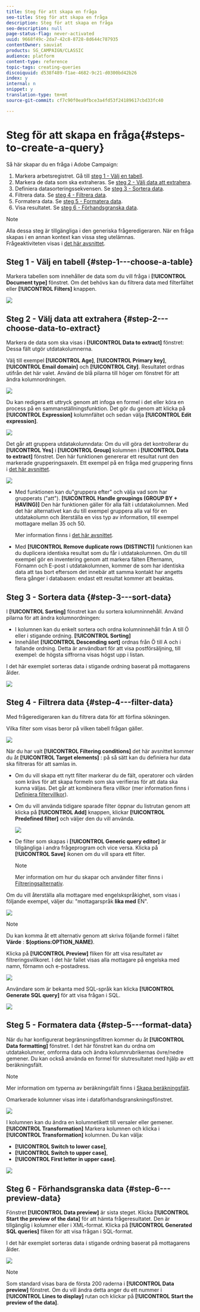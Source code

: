 ```yaml
---
title: Steg för att skapa en fråga
seo-title: Steg för att skapa en fråga
description: Steg för att skapa en fråga
seo-description: null
page-status-flag: never-activated
uuid: 9668f49c-2da7-42c8-8728-8d644c787935
contentOwner: sauviat
products: SG_CAMPAIGN/CLASSIC
audience: platform
content-type: reference
topic-tags: creating-queries
discoiquuid: d538f489-f1ae-4682-9c21-d0300bd42b26
index: y
internal: n
snippet: y
translation-type: tm+mt
source-git-commit: cf7c90f0ea9fbce3a4fd53f24189617cbd33fc40

---
```



# Steg för att skapa en fråga{#steps-to-create-a-query}

Så här skapar du en fråga i Adobe Campaign:

1. Markera arbetsregistret. Gå till [steg 1 - Välj en tabell](#step-1---choose-a-table).
1. Markera de data som ska extraheras. Se [steg 2 - Välj data att extrahera](#step-2---choose-data-to-extract).
1. Definiera datasorteringssekvensen. Se [steg 3 - Sortera data](#step-3---sort-data).
1. Filtrera data. Se [steg 4 - Filtrera data](#step-4---filter-data).
1. Formatera data. Se [steg 5 - Formatera data](#step-5---format-data).
1. Visa resultatet. Se [steg 6 - Förhandsgranska data](#step-6---preview-data).

>[!NOTE]
>
>Alla dessa steg är tillgängliga i den generiska frågeredigeraren. När en fråga skapas i en annan kontext kan vissa steg utelämnas.\
>Frågeaktiviteten visas i [det här avsnittet](../../workflow/using/query.md).

## Steg 1 - Välj en tabell {#step-1---choose-a-table}

Markera tabellen som innehåller de data som du vill fråga i **[!UICONTROL Document type]** fönstret. Om det behövs kan du filtrera data med filterfältet eller **[!UICONTROL Filters]** knappen.

![](assets/query_editor_nveau_21.png)

## Steg 2 - Välj data att extrahera {#step-2---choose-data-to-extract}

Markera de data som ska visas i **[!UICONTROL Data to extract]** fönstret: Dessa fält utgör utdatakolumnerna.

Välj till exempel **[!UICONTROL Age]**, **[!UICONTROL Primary key]**, **[!UICONTROL Email domain]** och **[!UICONTROL City]**. Resultatet ordnas utifrån det här valet. Använd de blå pilarna till höger om fönstret för att ändra kolumnordningen.

![](assets/query_editor_nveau_01.png)

Du kan redigera ett uttryck genom att infoga en formel i det eller köra en process på en sammanställningsfunktion. Det gör du genom att klicka på **[!UICONTROL Expression]** kolumnfältet och sedan välja **[!UICONTROL Edit expression]**.

![](assets/query_editor_nveau_97.png)

Det går att gruppera utdatakolumndata: Om du vill göra det kontrollerar du **[!UICONTROL Yes]** i **[!UICONTROL Group]** kolumnen i **[!UICONTROL Data to extract]** fönstret. Den här funktionen genererar ett resultat runt den markerade grupperingsaxeln. Ett exempel på en fråga med gruppering finns i [det här avsnittet](../../workflow/using/querying-delivery-information.md).

![](assets/query_editor_nveau_56.png)

* Med funktionen kan du&quot;gruppera efter&quot; och välja vad som har grupperats (&quot;att&quot;). **[!UICONTROL Handle groupings (GROUP BY + HAVING)]** Den här funktionen gäller för alla fält i utdatakolumnen. Med det här alternativet kan du till exempel gruppera alla val för en utdatakolumn och återställa en viss typ av information, till exempel mottagare mellan 35 och 50.

   Mer information finns i [det här avsnittet](../../workflow/using/querying-using-grouping-management.md).

* Med **[!UICONTROL Remove duplicate rows (DISTINCT)]** funktionen kan du duplicera identiska resultat som du får i utdatakolumnen. Om du till exempel gör en inventering genom att markera fälten Efternamn, Förnamn och E-post i utdatakolumnen, kommer de som har identiska data att tas bort eftersom det innebär att samma kontakt har angetts flera gånger i databasen: endast ett resultat kommer att beaktas.

## Steg 3 - Sortera data {#step-3---sort-data}

I **[!UICONTROL Sorting]** fönstret kan du sortera kolumninnehåll. Använd pilarna för att ändra kolumnordningen:

* I kolumnen kan du enkelt sortera och ordna kolumninnehåll från A till Ö eller i stigande ordning. **[!UICONTROL Sorting]**
* Innehållet **[!UICONTROL Descending sort]** ordnas från Ö till A och i fallande ordning. Detta är användbart för att visa postförsäljning, till exempel: de högsta siffrorna visas högst upp i listan.

I det här exemplet sorteras data i stigande ordning baserat på mottagarens ålder.

![](assets/query_editor_nveau_57.png)

## Steg 4 - Filtrera data {#step-4---filter-data}

Med frågeredigeraren kan du filtrera data för att förfina sökningen.

Vilka filter som visas beror på vilken tabell frågan gäller.

![](assets/query_editor_nveau_09.png)

När du har valt **[!UICONTROL Filtering conditions]** det här avsnittet kommer du åt **[!UICONTROL Target elements]** : på så sätt kan du definiera hur data ska filtreras för att samlas in.

* Om du vill skapa ett nytt filter markerar du de fält, operatorer och värden som krävs för att skapa formeln som ska verifieras för att data ska kunna väljas. Det går att kombinera flera villkor (mer information finns i [Definiera filtervillkor](../../platform/using/defining-filter-conditions.md)).
* Om du vill använda tidigare sparade filter öppnar du listrutan genom att klicka på **[!UICONTROL Add]** knappen, klickar **[!UICONTROL Predefined filter]** och väljer den du vill använda.

   ![](assets/query_editor_15.png)

* De filter som skapas i **[!UICONTROL Generic query editor]** är tillgängliga i andra frågeprogram och vice versa. Klicka på **[!UICONTROL Save]** ikonen om du vill spara ett filter.

   >[!NOTE]
   >
   >Mer information om hur du skapar och använder filter finns i [Filtreringsalternativ](../../platform/using/filtering-options.md).

Om du vill återställa alla mottagare med engelskspråkighet, som visas i följande exempel, väljer du: &quot;mottagarspråk **lika med** EN&quot;.

![](assets/query_editor_nveau_89.png)

>[!NOTE]
>
>Du kan komma åt ett alternativ genom att skriva följande formel i fältet **Värde** : **$(options:OPTION_NAME)**.

Klicka på **[!UICONTROL Preview]** fliken för att visa resultatet av filtreringsvillkoret. I det här fallet visas alla mottagare på engelska med namn, förnamn och e-postadress.

![](assets/query_editor_nveau_98.png)

Användare som är bekanta med SQL-språk kan klicka **[!UICONTROL Generate SQL query]** för att visa frågan i SQL.

![](assets/query_editor_nveau_99.png)

## Steg 5 - Formatera data {#step-5---format-data}

När du har konfigurerat begränsningsfiltren kommer du åt **[!UICONTROL Data formatting]** fönstret. I det här fönstret kan du ordna om utdatakolumner, omforma data och ändra kolumnrubrikernas övre/nedre gemener. Du kan också använda en formel för slutresultatet med hjälp av ett beräkningsfält.

>[!NOTE]
>
>Mer information om typerna av beräkningsfält finns i [Skapa beräkningsfält](../../platform/using/defining-filter-conditions.md#creating-calculated-fields).

Omarkerade kolumner visas inte i dataförhandsgranskningsfönstret.

![](assets/query_editor_nveau_10.png)

I kolumnen kan du ändra en kolumnetikett till versaler eller gemener. **[!UICONTROL Transformation]** Markera kolumnen och klicka i **[!UICONTROL Transformation]** kolumnen. Du kan välja:

* **[!UICONTROL Switch to lower case]**,
* **[!UICONTROL Switch to upper case]**,
* **[!UICONTROL First letter in upper case]**.

![](assets/query_editor_nveau_42.png)

## Steg 6 - Förhandsgranska data {#step-6---preview-data}

Fönstret **[!UICONTROL Data preview]** är sista steget. Klicka **[!UICONTROL Start the preview of the data]** för att hämta frågeresultatet. Den är tillgänglig i kolumner eller i XML-format. Klicka på **[!UICONTROL Generated SQL queries]** fliken för att visa frågan i SQL-format.

I det här exemplet sorteras data i stigande ordning baserat på mottagarens ålder.

![](assets/query_editor_nveau_11.png)

>[!NOTE]
>
>Som standard visas bara de första 200 raderna i **[!UICONTROL Data preview]** fönstret. Om du vill ändra detta anger du ett nummer i **[!UICONTROL Lines to display]** rutan och klickar på **[!UICONTROL Start the preview of the data]**.

